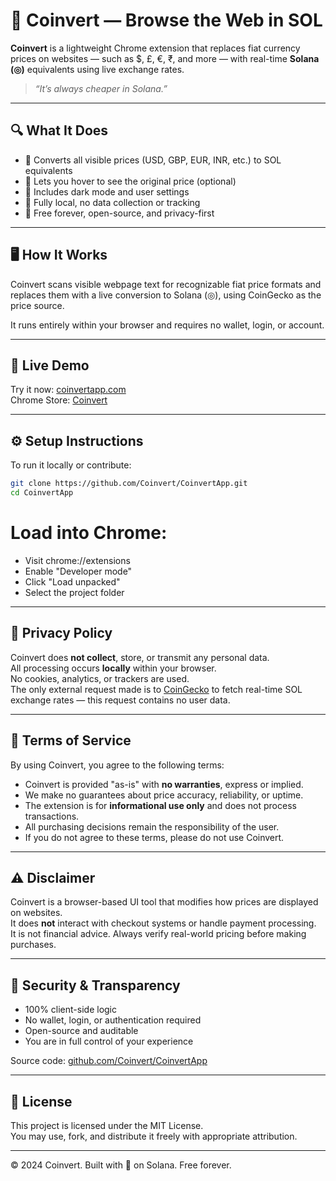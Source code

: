 # 🧩 Coinvert — Browse the Web in SOL

**Coinvert** is a lightweight Chrome extension that replaces fiat currency prices on websites — such as $, £, €, ₹, and more — with real-time **Solana (◎)** equivalents using live exchange rates.

> _“It’s always cheaper in Solana.”_

---

## 🔍 What It Does

- 💸 Converts all visible prices (USD, GBP, EUR, INR, etc.) to SOL equivalents  
- 🧠 Lets you hover to see the original price (optional)  
- 🌙 Includes dark mode and user settings  
- 🔐 Fully local, no data collection or tracking  
- 🧾 Free forever, open-source, and privacy-first

---

## 🖥 How It Works

Coinvert scans visible webpage text for recognizable fiat price formats and replaces them with a live conversion to Solana (◎), using CoinGecko as the price source.

It runs entirely within your browser and requires no wallet, login, or account.

---

## 🧪 Live Demo

Try it now: [coinvertapp.com](https://coinvertapp.com)  
Chrome Store: [Coinvert](https://chromewebstore.google.com/detail/bfnjhegllnjjjkagicmeiagcbmpolnhp?utm_source=item-share-cb)

---

## ⚙️ Setup Instructions

To run it locally or contribute:

```bash
git clone https://github.com/Coinvert/CoinvertApp.git
cd CoinvertApp
```
# Load into Chrome:
- Visit chrome://extensions
- Enable "Developer mode"
- Click "Load unpacked"
- Select the project folder

---

## 🔐 Privacy Policy

Coinvert does **not collect**, store, or transmit any personal data.  
All processing occurs **locally** within your browser.  
No cookies, analytics, or trackers are used.  
The only external request made is to [CoinGecko](https://coingecko.com) to fetch real-time SOL exchange rates — this request contains no user data.

---

## 📄 Terms of Service

By using Coinvert, you agree to the following terms:

- Coinvert is provided "as-is" with **no warranties**, express or implied.
- We make no guarantees about price accuracy, reliability, or uptime.
- The extension is for **informational use only** and does not process transactions.
- All purchasing decisions remain the responsibility of the user.
- If you do not agree to these terms, please do not use Coinvert.

---

## ⚠️ Disclaimer

Coinvert is a browser-based UI tool that modifies how prices are displayed on websites.  
It does **not** interact with checkout systems or handle payment processing.  
It is not financial advice. Always verify real-world pricing before making purchases.

---

## 🧠 Security & Transparency

- 100% client-side logic  
- No wallet, login, or authentication required  
- Open-source and auditable  
- You are in full control of your experience

Source code: [github.com/Coinvert/CoinvertApp](https://github.com/Coinvert/CoinvertApp)

---

## 📜 License

This project is licensed under the MIT License.  
You may use, fork, and distribute it freely with appropriate attribution.

---

© 2024 Coinvert. Built with 💜 on Solana. Free forever.
